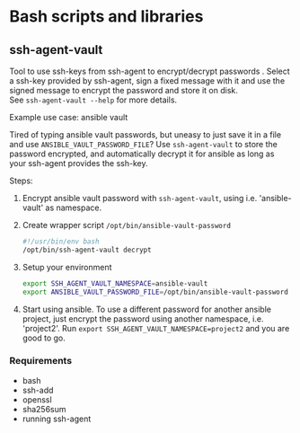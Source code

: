 # Bash scripts and libraries

## ssh-agent-vault

Tool to use ssh-keys from ssh-agent to encrypt/decrypt passwords
.
Select a ssh-key provided by ssh-agent, sign a fixed message with it and use
the signed message to encrypt the password and store it on disk.  
See `ssh-agent-vault --help` for more details.

Example use case: ansible vault

Tired of typing ansible vault passwords, but uneasy to just save it in a file and use
`ANSIBLE_VAULT_PASSWORD_FILE`? Use `ssh-agent-vault` to store the password encrypted,
and automatically decrypt it for ansible as long as your ssh-agent provides the ssh-key.

Steps:

1. Encrypt ansible vault password with `ssh-agent-vault`, using i.e. 'ansible-vault' as namespace.
2. Create wrapper script `/opt/bin/ansible-vault-password`

   ```bash
   #!/usr/bin/env bash
   /opt/bin/ssh-agent-vault decrypt
   ```

3. Setup your environment

   ```bash
   export SSH_AGENT_VAULT_NAMESPACE=ansible-vault
   export ANSIBLE_VAULT_PASSWORD_FILE=/opt/bin/ansible-vault-password
   ```

4. Start using ansible. To use a different password for another ansible project,
   just encrypt the password using another namespace, i.e. 'project2'.
   Run `export SSH_AGENT_VAULT_NAMESPACE=project2` and you are good to go.  

### Requirements

- bash
- ssh-add
- openssl
- sha256sum
- running ssh-agent
